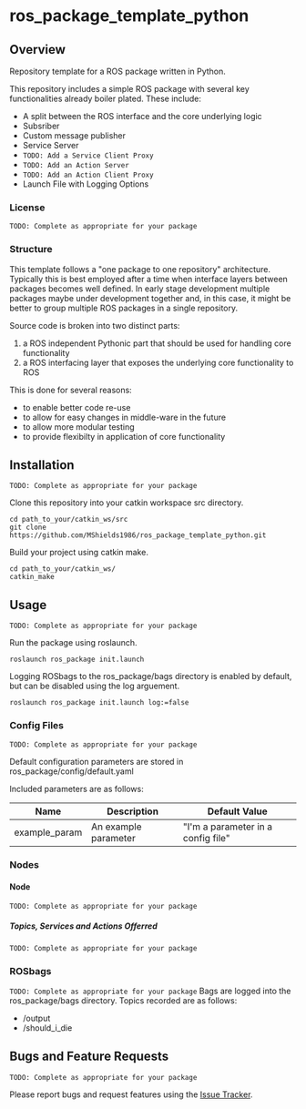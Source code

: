 # ros_package_template_python
## Overview
Repository template for a ROS package written in Python.

This repository includes a simple ROS package with several key functionalities already boiler plated.
These include:
- A split between the ROS interface and the core underlying logic
- Subsriber
- Custom message publisher
- Service Server
- `TODO: Add a Service Client Proxy`
- `TODO: Add an Action Server`
- `TODO: Add an Action Client Proxy`
- Launch File with Logging Options

### License
`TODO: Complete as appropriate for your package`

### Structure
This template follows a "one package to one repository" architecture.
Typically this is best employed after a time when interface layers between packages becomes well defined.
In early stage development multiple packages maybe under development together and, in this case, it might be better to group multiple ROS packages in a single repository.

Source code is broken into two distinct parts:
1. a ROS independent Pythonic part that should be used for handling core functionality
2. a ROS interfacing layer that exposes the underlying core functionality to ROS

This is done for several reasons:
- to enable better code re-use
- to allow for easy changes in middle-ware in the future
- to allow more modular testing
- to provide flexibilty in application of core functionality

## Installation
`TODO: Complete as appropriate for your package`

Clone this repository into your catkin workspace src directory.
```shell
cd path_to_your/catkin_ws/src
git clone https://github.com/MShields1986/ros_package_template_python.git
```

Build your project using catkin make.
```shell
cd path_to_your/catkin_ws/
catkin_make
```

## Usage
`TODO: Complete as appropriate for your package`

Run the package using roslaunch.
```shell
roslaunch ros_package init.launch
```

Logging ROSbags to the ros_package/bags directory is enabled by default, but can be disabled using the log arguement. 
```shell
roslaunch ros_package init.launch log:=false
```

### Config Files
`TODO: Complete as appropriate for your package`

Default configuration parameters are stored in ros_package/config/default.yaml

Included parameters are as follows:

Name          | Description                       | Default Value
--------------|-----------------------------------|---------------------------
example_param | An example parameter              | "I'm a parameter in a config file"


### Nodes
#### Node
`TODO: Complete as appropriate for your package`

##### Topics, Services and Actions Offerred
`TODO: Complete as appropriate for your package`

### ROSbags
`TODO: Complete as appropriate for your package`
Bags are logged into the ros_package/bags directory.
Topics recorded are as follows:
- /output
- /should_i_die

## Bugs and Feature Requests
`TODO: Complete as appropriate for your package`

Please report bugs and request features using the [Issue Tracker](https://github.com/MShields1986/ros_package_template_python/issues).

